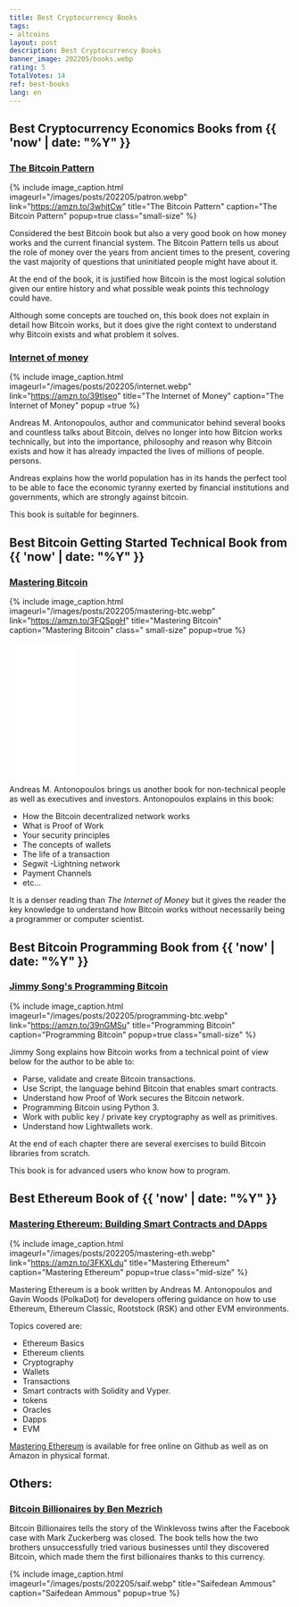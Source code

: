 ```yaml
---
title: Best Cryptocurrency Books
tags:
- altcoins
layout: post
description: Best Cryptocurrency Books
banner_image: 202205/books.webp
rating: 5
TotalVotes: 14
ref: best-books
lang: en
---
```


<style>
.mid-size {
	width:  50%;
}
.small-size {
	width:  30%;
}
.mid-height {
	max-width: 400px;
}
</style>

## Best Cryptocurrency Economics Books from {{ 'now' | date: "%Y" }}

### <a rel="nofollow" href="https://amzn.to/3whjtCw" target="_blank">The Bitcoin Pattern</a>

{% include image_caption.html imageurl="/images/posts/202205/patron.webp" link="https://amzn.to/3whjtCw" title="The Bitcoin Pattern" caption="The Bitcoin Pattern" popup=true class="small-size" %}

Considered the best Bitcoin book but also a very good book on how money works and the current financial system. The Bitcoin Pattern tells us about the role of money over the years from ancient times to the present, covering the vast majority of questions that uninitiated people might have about it.

At the end of the book, it is justified how Bitcoin is the most logical solution given our entire history and what possible weak points this technology could have.

Although some concepts are touched on, this book does not explain in detail how Bitcoin works, but it does give the right context to understand why Bitcoin exists and what problem it solves.

### <a rel="nofollow" href="https://amzn.to/39tlseo" target="_blank">Internet of money</a>

{% include image_caption.html imageurl="/images/posts/202205/internet.webp" link="https://amzn.to/39tlseo" title="The Internet of Money" caption="The Internet of Money" popup =true %}

Andreas M. Antonopoulos, author and communicator behind several books and countless talks about Bitcoin, delves no longer into how Bitcion works technically, but into the importance, philosophy and reason why Bitcoin exists and how it has already impacted the lives of millions of people. persons.

Andreas explains how the world population has in its hands the perfect tool to be able to face the economic tyranny exerted by financial institutions and governments, which are strongly against bitcoin.

This book is suitable for beginners.

## Best Bitcoin Getting Started Technical Book from {{ 'now' | date: "%Y" }}

### <a rel="nofollow" href="https://amzn.to/3FQSpgH" target="_blank">Mastering Bitcoin</a>

{% include image_caption.html imageurl="/images/posts/202205/mastering-btc.webp" link="https://amzn.to/3FQSpgH" title="Mastering Bitcoin" caption="Mastering Bitcoin" class=" small-size" popup=true %}

<iframe sandbox="allow-popups allow-scripts allow-modals allow-forms allow-same-origin" style="width:120px;height:240px;" marginwidth="0" marginheight="0" scrolling="no" frameborder="0" src="//rcm-eu.amazon-adsystem.com/e/cm?lt1=_blank&bc1=000000&IS2=1&bg1=FFFFFF&fc1=000000&lc1 =0000FF&t=danniebgoode-21&language=es_ES&o=30&p=8&l=as4&m=amazon&f=ifr&ref=as_ss_li_til&asins=B071K7FCD4&linkId=ca0347b8c83aef16893942f40e8f086a"></iframe>

Andreas M. Antonopoulos brings us another book for non-technical people as well as executives and investors. Antonopoulos explains in this book:
- How the Bitcoin decentralized network works
- What is Proof of Work
- Your security principles
- The concepts of wallets
- The life of a transaction
- Segwit
-Lightning network
- Payment Channels
- etc...

It is a denser reading than *The Internet of Money* but it gives the reader the key knowledge to understand how Bitcoin works without necessarily being a programmer or computer scientist.

## Best Bitcoin Programming Book from {{ 'now' | date: "%Y" }}

### <a rel="nofollow" href="https://amzn.to/39nGMSu" target="_blank">Jimmy Song's Programming Bitcoin</a>

{% include image_caption.html imageurl="/images/posts/202205/programming-btc.webp" link="https://amzn.to/39nGMSu" title="Programming Bitcoin" caption="Programming Bitcoin" popup=true class="small-size" %}

Jimmy Song explains how Bitcoin works from a technical point of view below for the author to be able to:

- Parse, validate and create Bitcoin transactions.
- Use Script, the language behind Bitcoin that enables smart contracts.
- Understand how Proof of Work secures the Bitcoin network.
- Programming Bitcoin using Python 3.
- Work with public key / private key cryptography as well as primitives.
- Understand how Lightwallets work.

At the end of each chapter there are several exercises to build Bitcoin libraries from scratch.

This book is for advanced users who know how to program.

## Best Ethereum Book of {{ 'now' | date: "%Y" }}

### <a rel="nofollow" href="https://amzn.to/3FKXLdu" target="_blank">Mastering Ethereum: Building Smart Contracts and DApps</a>

{% include image_caption.html imageurl="/images/posts/202205/mastering-eth.webp" link="https://amzn.to/3FKXLdu" title="Mastering Ethereum" caption="Mastering Ethereum" popup=true class="mid-size" %}

Mastering Ethereum is a book written by Andreas M. Antonopoulos and Gavin Woods (PolkaDot) for developers offering guidance on how to use Ethereum, Ethereum Classic, Rootstock (RSK) and other EVM environments.

Topics covered are:
- Ethereum Basics
- Ethereum clients
- Cryptography
- Wallets
- Transactions
- Smart contracts with Solidity and Vyper.
- tokens
- Oracles
- Dapps
- EVM

<a rel="nofollow" href="https://github.com/ethereumbook/ethereumbook">Mastering Ethereum</a> is available for free online on Github as well as on Amazon in physical format.

## Others:

### <a rel="nofollow" href="https://amzn.to/3LeYJ2Q" target="_blank">Bitcoin Billionaires by Ben Mezrich</a>

Bitcoin Billionaires tells the story of the Winklevoss twins after the Facebook case with Mark Zuckerberg was closed. The book tells how the two brothers unsuccessfully tried various businesses until they discovered Bitcoin, which made them the first billionaires thanks to this currency.

{% include image_caption.html imageurl="/images/posts/202205/saif.webp" title="Saifedean Ammous" caption="Saifedean Ammous" popup=true %}